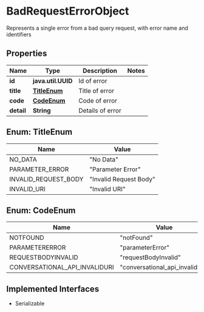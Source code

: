 

# BadRequestErrorObject

Represents a single error from a bad query request, with error name and identifiers

## Properties

Name | Type | Description | Notes
------------ | ------------- | ------------- | -------------
**id** | **java.util.UUID** | Id of error | 
**title** | [**TitleEnum**](#TitleEnum) | Title of error | 
**code** | [**CodeEnum**](#CodeEnum) | Code of error | 
**detail** | **String** | Details of error | 



## Enum: TitleEnum

Name | Value
---- | -----
NO_DATA | &quot;No Data&quot;
PARAMETER_ERROR | &quot;Parameter Error&quot;
INVALID_REQUEST_BODY | &quot;Invalid Request Body&quot;
INVALID_URI | &quot;Invalid URI&quot;



## Enum: CodeEnum

Name | Value
---- | -----
NOTFOUND | &quot;notFound&quot;
PARAMETERERROR | &quot;parameterError&quot;
REQUESTBODYINVALID | &quot;requestBodyInvalid&quot;
CONVERSATIONAL_API_INVALIDURI | &quot;conversational_api_invalidUri&quot;


## Implemented Interfaces

* Serializable



